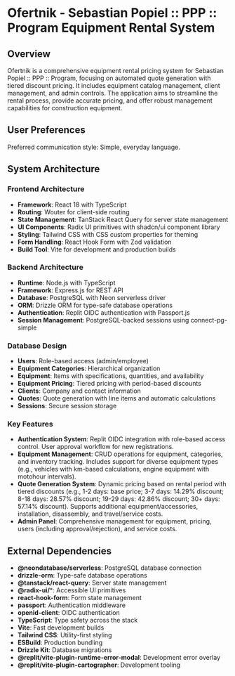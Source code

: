 # Ofertnik - Sebastian Popiel :: PPP :: Program Equipment Rental System

## Overview

Ofertnik is a comprehensive equipment rental pricing system for Sebastian Popiel :: PPP :: Program, focusing on automated quote generation with tiered discount pricing. It includes equipment catalog management, client management, and admin controls. The application aims to streamline the rental process, provide accurate pricing, and offer robust management capabilities for construction equipment.

## User Preferences

Preferred communication style: Simple, everyday language.

## System Architecture

### Frontend Architecture
- **Framework**: React 18 with TypeScript
- **Routing**: Wouter for client-side routing
- **State Management**: TanStack React Query for server state management
- **UI Components**: Radix UI primitives with shadcn/ui component library
- **Styling**: Tailwind CSS with CSS custom properties for theming
- **Form Handling**: React Hook Form with Zod validation
- **Build Tool**: Vite for development and production builds

### Backend Architecture
- **Runtime**: Node.js with TypeScript
- **Framework**: Express.js for REST API
- **Database**: PostgreSQL with Neon serverless driver
- **ORM**: Drizzle ORM for type-safe database operations
- **Authentication**: Replit OIDC authentication with Passport.js
- **Session Management**: PostgreSQL-backed sessions using connect-pg-simple

### Database Design
- **Users**: Role-based access (admin/employee)
- **Equipment Categories**: Hierarchical organization
- **Equipment**: Items with specifications, quantities, and availability
- **Equipment Pricing**: Tiered pricing with period-based discounts
- **Clients**: Company and contact information
- **Quotes**: Quote generation with line items and automatic calculations
- **Sessions**: Secure session storage

### Key Features
- **Authentication System**: Replit OIDC integration with role-based access control. User approval workflow for new registrations.
- **Equipment Management**: CRUD operations for equipment, categories, and inventory tracking. Includes support for diverse equipment types (e.g., vehicles with km-based calculations, engine equipment with motohour intervals).
- **Quote Generation System**: Dynamic pricing based on rental period with tiered discounts (e.g., 1-2 days: base price; 3-7 days: 14.29% discount; 8-18 days: 28.57% discount; 19-29 days: 42.86% discount; 30+ days: 57.14% discount). Supports additional equipment/accessories, installation, disassembly, and travel/service costs.
- **Admin Panel**: Comprehensive management for equipment, pricing, users (including approval/rejection), and service costs.

## External Dependencies

- **@neondatabase/serverless**: PostgreSQL database connection
- **drizzle-orm**: Type-safe database operations
- **@tanstack/react-query**: Server state management
- **@radix-ui/***: Accessible UI primitives
- **react-hook-form**: Form state management
- **passport**: Authentication middleware
- **openid-client**: OIDC authentication
- **TypeScript**: Type safety across the stack
- **Vite**: Fast development builds
- **Tailwind CSS**: Utility-first styling
- **ESBuild**: Production bundling
- **Drizzle Kit**: Database migrations
- **@replit/vite-plugin-runtime-error-modal**: Development error overlay
- **@replit/vite-plugin-cartographer**: Development tooling